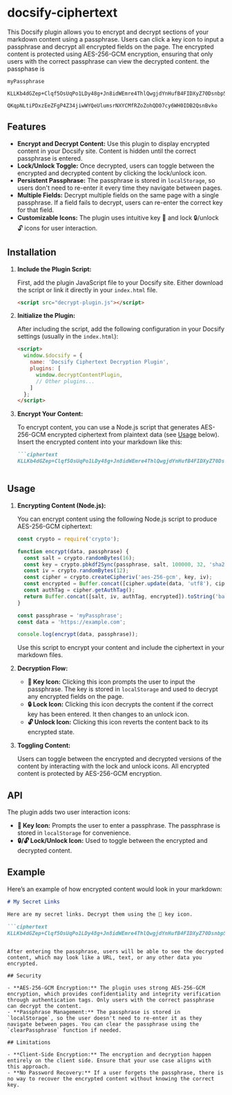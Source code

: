 # docsify-ciphertext

This Docsify plugin allows you to encrypt and decrypt sections of your markdown content using a passphrase. Users can click a key icon to input a passphrase and decrypt all encrypted fields on the page. The encrypted content is protected using AES-256-GCM encryption, ensuring that only users with the correct passphrase can view the decrypted content.
the passphase is
```
myPassphrase
```


```ciphertext
KLLKb4dGZep+Clqf5OsUqPo1LDy48g+Jn8idWEmre4ThlQwgjdYnHufB4FIDXyZ70Dsnbp5VbhuHbto4ZfR1
```



```ciphertext
QKqpNLtiPDxzEeZFgP4Z34jiwWYQeUlumsrNXYCMfRZoZohQD07cy6WH0IDB2QsnBvko
```



## Features

- **Encrypt and Decrypt Content:** Use this plugin to display encrypted content in your Docsify site. Content is hidden until the correct passphrase is entered.
- **Lock/Unlock Toggle:** Once decrypted, users can toggle between the encrypted and decrypted content by clicking the lock/unlock icon.
- **Persistent Passphrase:** The passphrase is stored in `localStorage`, so users don't need to re-enter it every time they navigate between pages.
- **Multiple Fields:** Decrypt multiple fields on the same page with a single passphrase. If a field fails to decrypt, users can re-enter the correct key for that field.
- **Customizable Icons:** The plugin uses intuitive key 🔑 and lock 🔒/unlock 🔓 icons for user interaction.

## Installation

1. **Include the Plugin Script:**

   First, add the plugin JavaScript file to your Docsify site. Either download the script or link it directly in your `index.html` file.

   ```html
   <script src="decrypt-plugin.js"></script>
   ```

2. **Initialize the Plugin:**

   After including the script, add the following configuration in your Docsify settings (usually in the `index.html`):

   ```html
   <script>
     window.$docsify = {
       name: 'Docsify Ciphertext Decryption Plugin',
       plugins: [
         window.decryptContentPlugin,
         // Other plugins...
       ]
     };
   </script>
   ```

3. **Encrypt Your Content:**

   To encrypt content, you can use a Node.js script that generates AES-256-GCM encrypted ciphertext from plaintext data (see [Usage](#usage) below). Insert the encrypted content into your markdown like this:

   ```markdown
   ```ciphertext
   KLLKb4dGZep+Clqf5OsUqPo1LDy48g+Jn8idWEmre4ThlQwgjdYnHufB4FIDXyZ70Dsnbp5VbhuHbto4ZfR1
   ```
   ```

## Usage

1. **Encrypting Content (Node.js):**

   You can encrypt content using the following Node.js script to produce AES-256-GCM ciphertext:

   ```javascript
   const crypto = require('crypto');

   function encrypt(data, passphrase) {
     const salt = crypto.randomBytes(16);
     const key = crypto.pbkdf2Sync(passphrase, salt, 100000, 32, 'sha256');
     const iv = crypto.randomBytes(12);
     const cipher = crypto.createCipheriv('aes-256-gcm', key, iv);
     const encrypted = Buffer.concat([cipher.update(data, 'utf8'), cipher.final()]);
     const authTag = cipher.getAuthTag();
     return Buffer.concat([salt, iv, authTag, encrypted]).toString('base64');
   }

   const passphrase = 'myPassphrase';
   const data = 'https://example.com';

   console.log(encrypt(data, passphrase));
   ```

   Use this script to encrypt your content and include the ciphertext in your markdown files.

2. **Decryption Flow:**

   - **🔑 Key Icon:** Clicking this icon prompts the user to input the passphrase. The key is stored in `localStorage` and used to decrypt any encrypted fields on the page.
   - **🔒 Lock Icon:** Clicking this icon decrypts the content if the correct key has been entered. It then changes to an unlock icon.
   - **🔓 Unlock Icon:** Clicking this icon reverts the content back to its encrypted state.

3. **Toggling Content:**

   Users can toggle between the encrypted and decrypted versions of the content by interacting with the lock and unlock icons. All encrypted content is protected by AES-256-GCM encryption.

## API

The plugin adds two user interaction icons:

- **🔑 Key Icon:** Prompts the user to enter a passphrase. The passphrase is stored in `localStorage` for convenience.
- **🔒/🔓 Lock/Unlock Icon:** Used to toggle between the encrypted and decrypted content.

## Example

Here’s an example of how encrypted content would look in your markdown:

```markdown
# My Secret Links

Here are my secret links. Decrypt them using the 🔑 key icon.

```ciphertext
KLLKb4dGZep+Clqf5OsUqPo1LDy48g+Jn8idWEmre4ThlQwgjdYnHufB4FIDXyZ70Dsnbp5VbhuHbto4ZfR1
```
```

After entering the passphrase, users will be able to see the decrypted content, which may look like a URL, text, or any other data you encrypted.

## Security

- **AES-256-GCM Encryption:** The plugin uses strong AES-256-GCM encryption, which provides confidentiality and integrity verification through authentication tags. Only users with the correct passphrase can decrypt the content.
- **Passphrase Management:** The passphrase is stored in `localStorage`, so the user doesn't need to re-enter it as they navigate between pages. You can clear the passphrase using the `clearPassphrase` function if needed.

## Limitations

- **Client-Side Encryption:** The encryption and decryption happen entirely on the client side. Ensure that your use case aligns with this approach.
- **No Password Recovery:** If a user forgets the passphrase, there is no way to recover the encrypted content without knowing the correct key.
